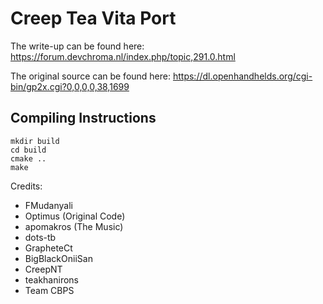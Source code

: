 # Creep Tea Vita Port
The write-up can be found here: https://forum.devchroma.nl/index.php/topic,291.0.html

The original source can be found here: https://dl.openhandhelds.org/cgi-bin/gp2x.cgi?0,0,0,0,38,1699

## Compiling Instructions
```
mkdir build
cd build
cmake ..
make
```

Credits:
- FMudanyali
- Optimus (Original Code)
- apomakros (The Music)
- dots-tb
- GrapheteCt
- BigBlackOniiSan
- CreepNT
- teakhanirons
- Team CBPS
